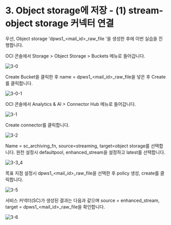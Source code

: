 
# 3. Object storage에 저장 - (1) stream-object storage 커넥터 연결


우선, Object storage 'dpws1_<mail_id>_raw_file '을 생성한 후에 이번 실습을 진행합니다. 

OCI 콘솔에서 Storage > Object Storage > Buckets 메뉴로 들어갑니다. 

![3-0](https://github.com/oraclekr-data-platform/ODWS-S01-OCI-data-pipeline/assets/150219167/a2205f50-c62b-46d6-a14b-d64dd802af09)


Create Bucket을 클릭한 후 name = dpws1_<mail_id>_raw_file을 넣은 후 Create를 클릭합니다.

![3-0-1](https://github.com/oraclekr-data-platform/ODWS-S01-OCI-data-pipeline/assets/150219167/5b11f4b0-7854-47dd-8428-8594318cd805)


OCI 콘솔에서 Analytics & AI > Connector Hub 메뉴로 들어갑니다. 

![3-1](https://github.com/oraclekr-data-platform/ODWS-S01-OCI-data-pipeline/assets/150219167/6796b101-a4d4-488f-8470-32e6143fab90)


Create connector를 클릭합니다.

![3-2](https://github.com/oraclekr-data-platform/ODWS-S01-OCI-data-pipeline/assets/150219167/32b31190-401e-4887-b438-de5f74b158f9)

 
Name = sc_archiving_fn, source=streaming, target=object storage를 선택합니다.
원천 설정시 defaultpool, enhanced_stream을 설정하고 latest를 선택합니다. 

![3-3_4](https://github.com/oraclekr-data-platform/ODWS-S01-OCI-data-pipeline/assets/150219167/ccfd7402-19a2-4420-98cf-0d6ee1a458ec)

목표 지점 설정시 dpws1_<mail_id>_raw_file을 선택한 후 policy 생성, create를 클릭합니다. 

![3-5](https://github.com/oraclekr-data-platform/ODWS-S01-OCI-data-pipeline/assets/150219167/28fa152a-e6dc-4aad-a5c7-99ff4e339a96)


서비스 커넥터(SC)가 생성된 결과는 다음과 같으며 source = enhanced_stream, target = dpws1_<mail_id>_raw_file을 확인합니다. 

![3-6](https://github.com/oraclekr-data-platform/ODWS-S01-OCI-data-pipeline/assets/150219167/5ba263d9-760f-4f37-b863-d799600b5503)




